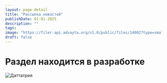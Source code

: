 ```yaml
---
layout: page-detail
title: "Рассылка новостей"
publishDate: 01-01-2025
description: ""
tags:
image: "https://filer-api.advayta.org/v1.0/public/files/14002?type=small"
draft: false
---
```


# Раздел находится в разработке
  
  
![Даттатрея](https://filer-api.advayta.org/v1.0/public/files/14002?type=medium "Даттатрея") 
